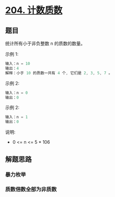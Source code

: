 # [204. 计数质数](https://leetcode-cn.com/problems/count-primes/)

## 题目

统计所有小于非负整数 n 的质数的数量。

示例 1:

```c
输入：n = 10
输出：4
解释：小于 10 的质数一共有 4 个, 它们是 2, 3, 5, 7 。
```

示例 2:

```c
输入：n = 0
输出：0
```

示例 2:

```c
输入：n = 1
输出：0
```

说明:

* 0 <= n <= 5 * 106

## 解题思路

### 暴力枚举

### 质数倍数全部为非质数
